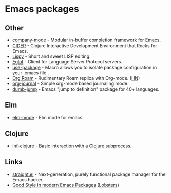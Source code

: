 # Emacs packages

## Other

- [company-mode](https://github.com/company-mode/company-mode) - Modular in-buffer completion framework for Emacs.
- [CIDER](https://github.com/clojure-emacs/cider) - Clojure Interactive Development Environment that Rocks for Emacs.
- [Lispy](https://github.com/abo-abo/lispy) - Short and sweet LISP editing.
- [Eglot](https://github.com/joaotavora/eglot) - Client for Language Server Protocol servers.
- [use-package](https://github.com/jwiegley/use-package) - Macro allows you to isolate package configuration in your .emacs file .
- [Org Roam](https://github.com/jethrokuan/org-roam) - Rudimentary Roam replica with Org-mode. ([HN](https://news.ycombinator.com/item?id=22767658))
- [org-journal](https://github.com/bastibe/org-journal) - Simple org-mode based journaling mode.
- [dumb-jump](https://github.com/jacktasia/dumb-jump) - Emacs "jump to definition" package for 40+ languages.

## Elm

- [elm-mode](https://github.com/jcollard/elm-mode) - Elm mode for emacs.

## Clojure

- [inf-clojure](https://github.com/clojure-emacs/inf-clojure) - Basic interaction with a Clojure subprocess.

## Links

- [straight.el](https://github.com/raxod502/straight.el) - Next-generation, purely functional package manager for the Emacs hacker.
- [Good Style in modern Emacs Packages](https://zge.us.to/emacs-style.html) ([Lobsters](https://lobste.rs/s/8yvyz9/good_style_modern_emacs_packages))
